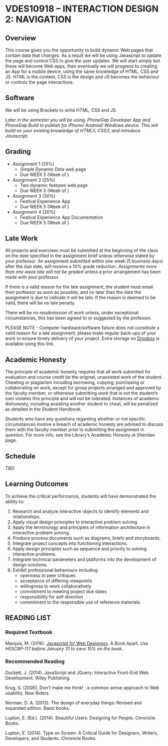 # VDES10918 – INTERACTION DESIGN 2: NAVIGATION

## Overview

This course gives you the opportunity to build dynamic Web pages that contain data that changes. As a result we will be using Javascript to update the page and control CSS to give the user updates. We will start simply but these will become Web apps, then eventually we will progress to creating an App for a mobile device, using the same knowledge of HTML, CSS and JS. HTML is the content, CSS is the design and JS becomes the behaviour or controls the page interactions. 

## Software

We will be using Brackets to write HTML, CSS and JS.

_Later in the semester you will be using, PhoneGap Developer App and PhoneGap Build to publish for iPhone/ Android/ Windows device. This will build on your existing knowledge of HTML5, CSS3, and introduce Javascript._

## Grading

- Assignment 1 (25%) 
	- Simple Dynamic Data web page
	- Due WEEK 5 (Week of )
- Assignment 2 (25%) 
	- Two dynamic features web page 
	- Due WEEK 5 (Week of )
- Assignment 3 (30%) 
	- Festival Experience App
	- Due WEEK 5 (Week of )
- Assignment 4 (20%)
	- Festival Experience App Documentation
	- Due WEEK 5 (Week of )

## Late Work

All projects and exercises must be submitted at the beginning of the class on the date specified in the assignment brief unless otherwise stated by your professor. An assignment submitted within one week (5 business days) after the due date, will receive a 10% grade reduction. _Assignments more than one week late will not be graded_ unless a prior arrangement has been made with your professor.

If there is a valid reason for the late assignment, the student must email their professor as soon as possible, and no later than the date the assignment is due to indicate it will be late. If the reason is deemed to be valid, there will be no late penalty.

There will be no resubmission of work unless, under exceptional circumstances, this has been agreed to or suggested by the professor.

PLEASE NOTE - Computer hardware/software failure does not constitute a valid reason for a late assignment, please make regular back-ups of your work to ensure timely delivery of your project. Extra storage on [Dropbox](https://db.tt/KtXMYmmi) is available using this link.

## Academic Honesty

The principle of academic honesty requires that all work submitted for evaluation and course credit be the original, unassisted work of the student. Cheating or plagiarism including borrowing, copying, purchasing or collaborating on work, except for group projects arranged and approved by the faculty member, or otherwise submitting work that is not the student’s own violates this principle and will not be tolerated. Instances of academic dishonesty, including assisting another student to cheat, will be penalized as detailed in the Student Handbook.

Students who have any questions regarding whether or not specific circumstances involve a breach of academic honesty are advised to discuss them with the faculty member prior to submitting the assignment in question. For more info, see the Library’s Academic Honesty at Sheridan page.

## Schedule

_TBD_

## Learning Outcomes

To achieve the critical performance, students will have demonstrated the ability to:

1. Research and analyze interactive objects to identify elements and relationships.
2. Apply visual design principles to interactive problem solving.
3. Apply the terminology and principles of information architecture in interactive problem solving.
4. Produce process documents such as diagrams, briefs and storyboards.
5. Integrate project concepts into functioning interactions.
6. Apply design principles such as sequence and priority to solving interactive problems.
7. Integrate technical parameters and platforms into the development of design solutions.
8. Exhibit professional behaviours including:
	- openness to peer critiques
	- acceptance of differing viewpoints
	- willingness to work collaboratively
	- commitment to meeting project due dates
	- responsibility for self direction
	- commitment to the responsible use of reference materials.

## READING LIST

### Required Textbook

Marquis, M. (2016). [Javascript for Web Designers](https://abookapart.com/products/javascript-for-web-designers). A Book Apart.
_Use *HESCRP-117* before January 31 to save 15% on the book._

### Recommended Reading

Duckett, J. (2014). JavaScript and JQuery: Interactive Front-End Web Development. Wiley Publishing.

Krug, S. (2006), Don't make me think! : a common sense approach to Web usability. New Riders.

Norman, D. A. (2013). The design of everyday things: Revised and expanded edition. Basic books.

Lupton, E. (Ed.). (2014). Beautiful Users: Designing for People. Chronicle Books.

Lupton, E. (2014). Type on Screen: A Critical Guide for Designers, Writers, Developers, and Students. Chronicle Books.

